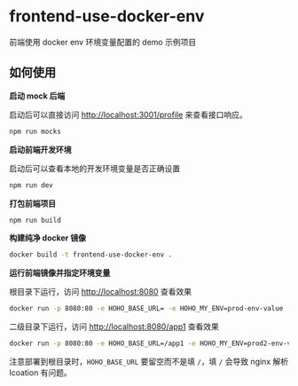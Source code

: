 # frontend-use-docker-env

前端使用 docker env 环境变量配置的 demo 示例项目

## 如何使用

**启动 mock 后端**

启动后可以直接访问 [http://localhost:3001/profile](http://localhost:3001/profile) 来查看接口响应。

```bash
npm run mocks
```

**启动前端开发环境**

启动后可以查看本地的开发环境变量是否正确设置

```bash
npm run dev
```

**打包前端项目**

```bash
npm run build
```

**构建纯净 docker 镜像**

```bash
docker build -t frontend-use-docker-env .
```

**运行前端镜像并指定环境变量**

根目录下运行，访问 [http://localhost:8080](http://localhost:8080) 查看效果

```bash
docker run -p 8080:80 -e HOHO_BASE_URL= -e HOHO_MY_ENV=prod-env-value -e HOHO_BACKEND_URL=http://host.docker.internal:3001/ frontend-use-docker-env
```

二级目录下运行，访问 [http://localhost:8080/app1](http://localhost:8080/app1) 查看效果

```bash
docker run -p 8080:80 -e HOHO_BASE_URL=/app1 -e HOHO_MY_ENV=prod2-env-value -e HOHO_BACKEND_URL=http://host.docker.internal:3001/ frontend-use-docker-env
```

注意部署到根目录时，`HOHO_BASE_URL` 要留空而不是填 `/`，填 `/` 会导致 nginx 解析 lcoation 有问题。
